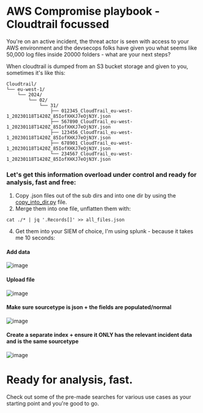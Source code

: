 # AWS Compromise playbook - Cloudtrail focussed
You're on an active incident, the threat actor is seen with access to your AWS environment and the devsecops folks have given you what seems like 50,000 log files inside 20000 folders - what are your next steps?

When cloudtrail is dumped from an S3 bucket storage and given to you, sometimes it's like this:
```
Cloudtrail/
└── eu-west-1/
    └── 2024/
        └── 02/
            └── 31/
                ├── 012345_CloudTrail_eu-west-1_20230118T1420Z_85IofXHXJ7eOjN3Y.json
                ├── 567890_CloudTrail_eu-west-1_20230118T1420Z_85IofXHXJ7eOjN3Y.json
                ├── 123456_CloudTrail_eu-west-1_20230118T1420Z_85IofXHXJ7eOjN3Y.json
                ├── 678901_CloudTrail_eu-west-1_20230118T1420Z_85IofXHXJ7eOjN3Y.json
                └── 234567_CloudTrail_eu-west-1_20230118T1420Z_85IofXHXJ7eOjN3Y.json
```

### Let's get this information overload under control and ready for analysis, fast and free:

1. Copy .json files out of the sub dirs and into one dir by using the [copy_into_dir.py](copy_into_dir.py) file.
2. Merge them into one file, unflatten them with:

```cat ./* | jq '.Records[]' >> all_files.json```

4. Get them into your SIEM of choice, I'm using splunk - because it takes me 10 seconds:
#### Add data
![image](https://github.com/Broomey28/aws_cloudtrail_analysis/assets/56151530/72fc62a9-4665-4941-9b92-45a2ce2d6e28)

#### Upload file

![image](https://github.com/Broomey28/aws_cloudtrail_analysis/assets/56151530/0ef7a782-25d2-4356-a7e5-f1eeb70f94be)

#### Make sure sourcetype is json + the fields are populated/normal

![image](https://github.com/Broomey28/aws_cloudtrail_analysis/assets/56151530/aae1f8f1-36f1-4570-ad85-7bb3dac67ad7)

#### Create a separate index + ensure it ONLY has the relevant incident data and is the same sourcetype
![image](https://github.com/Broomey28/aws_cloudtrail_analysis/assets/56151530/f1e594c3-803d-47bc-81e9-054ee282d78d)

# Ready for analysis, fast.
Check out some of the pre-made searches for various use cases as your starting point and you're good to go.



